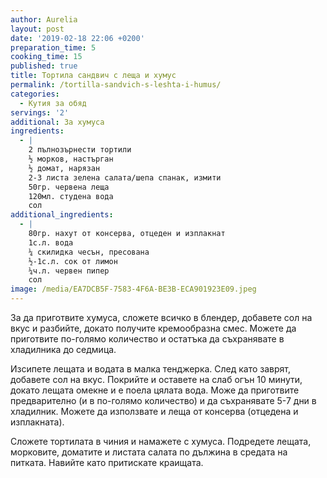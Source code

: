 ```yaml
---
author: Aurelia
layout: post
date: '2019-02-18 22:06 +0200'
preparation_time: 5
cooking_time: 15
published: true
title: Тортила сандвич с леща и хумус
permalink: /tortilla-sandvich-s-leshta-i-humus/
categories:
  - Кутия за обяд
servings: '2'
additional: За хумуса
ingredients:
  - |
    2 пълнозърнести тортили
    ½ морков, настърган
    ½ домат, нарязан
    2-3 листа зелена салата/шепа спанак, измити
    50гр. червена леща
    120мл. студена вода 
    сол
additional_ingredients:
  - |
    80гр. нахут от консерва, отцеден и изплакнат
    1с.л. вода
    ¼ скилидка чесън, пресована
    ½-1с.л. сок от лимон
    ¼ч.л. червен пипер
    сол
image: /media/EA7DCB5F-7583-4F6A-BE3B-ECA901923E09.jpeg
---
```


За да приготвите хумуса, сложете всичко в блендер, добавете сол на вкус и разбийте, докато получите кремообразна смес. Можете да приготвите по-голямо количество и остатъка да съхранявате в хладилника до седмица.

Изсипете лещата и водата в малка тенджерка. След като заврят, добавете сол на вкус. Покрийте и оставете на слаб огън 10 минути, докато лещата омекне и е поела цялата вода. Може да приготвите предварително (и в по-голямо количество) и да съхранявате 5-7 дни в хладилник.
Можете да използвате и леща от консерва (отцедена и изплакната).

Сложете тортилата в чиния и намажете с хумуса. Подредете лещата, морковите, доматите и листата салата по дължина в средата на питката. Навийте като притискате краищата.
